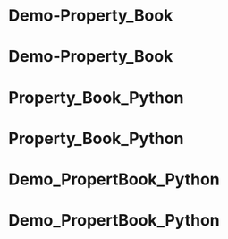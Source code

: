 # Demo-Property_Book
# Demo-Property_Book
# Property_Book_Python
# Property_Book_Python
# Demo_PropertBook_Python
# Demo_PropertBook_Python

